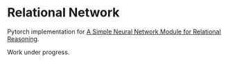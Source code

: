 # Relational Network
Pytorch implementation for [A Simple Neural Network Module for Relational Reasoning](https://arxiv.org/pdf/1706.01427.pdf).

Work under progress.
